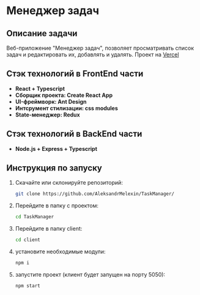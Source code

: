 # Менеджер задач
## Описание задачи

Веб-приложение "Менеджер задач", позволяет просматривать список задач и редактировать их, добавлять и удалять.
Проект на [Vercel](https://task-manager-theta-vert.vercel.app/ "Перейти к проекту")

## Стэк технологий в FrontEnd части

- **React + Typescript** 
- **Cборщик проекта: Create React App**
- **UI-фреймворк: Ant Design**
- **Интсрумент стилизации: css modules**
- **State-менеджер: Redux**

## Стэк технологий в BackEnd части

- **Node.js + Express + Typescript** 

## Инструкция по запуску

1. Скачайте или склонируйте репозиторий:
	```bash
	git clone https://github.com/AleksandrMelexin/TaskManager/
	```
2. Перейдите в папку c проектом: 
	```bash
	cd TaskManager
	```
3. Перейдите в папку client: 
	```bash
	cd client
	``` 
4. установите необходимые модули:
	```bash
	npm i
	```
5. запустите проект (клиент будет запущен на порту 5050):
	```bash
	npm start
	```

